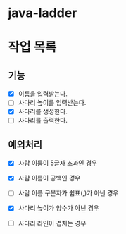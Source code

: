 # java-ladder

# 작업 목록

## 기능

- [x] 이름을 입력받는다.
- [ ] 사다리 높이를 입력받는다.
- [x] 사다리를 생성한다.
- [ ] 사다리를 출력한다.

## 예외처리

- [x] 사람 이름이 5글자 초과인 경우
- [x] 사람 이름이 공백인 경우
- [ ] 사람 이름 구분자가 쉼표(,)가 아닌 경우
- [x] 사다리 높이가 양수가 아닌 경우
- [ ] 사다리 라인이 겹치는 경우


